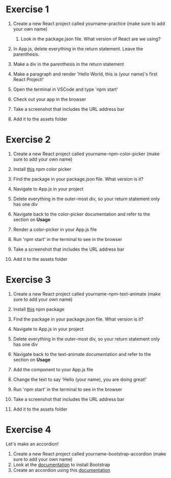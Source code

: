 # Exercise 1
1. Create a new React project called yourname-practice (make sure to add your own name)
   1. Look in the package.json file. What version of React are we using?



2. In App.js, delete everything in the return statement. Leave the parenthesis.
3. Make a div in the parenthesis in the return statement
4. Make a paragraph and render 'Hello World, this is (your name)'s first React Project!'
5. Open the terminal in VSCode and type 'npm start'
6. Check out your app in the browser
7. Take a screenshot that includes the URL address bar
8. Add it to the assets folder

# Exercise 2
1. Create a new React project called yourname-npm-color-picker (make sure to add your own name)
2. Install [this](https://www.npmjs.com/package/@thednp/react-color-picker) npm color picker
3. Find the package in your package.json file. What version is it?


4. Navigate to App.js in your project
5. Delete everything in the outer-most div, so your return statement only has one div
6. Navigate back to the color-picker documentation and refer to the section on **Usage**
7. Render a color-picker in your App.js file
8. Run 'npm start' in the terminal to see in the browser
9. Take a screenshot that includes the URL address bar
10. Add it to the assets folder

# Exercise 3
1. Create a new React project called yourname-npm-text-animate (make sure to add your own name)
2. Install [this](https://www.npmjs.com/package/react-animate-text) npm package
3. Find the package in your package.json file. What version is it?


4. Navigate to App.js in your project
5. Delete everything in the outer-most div, so your return statement only has one div
6. Navigate back to the text-animate documentation and refer to the section on **Usage**
7. Add the component to your App.js file
8. Change the text to say 'Hello (your name), you are doing great!'
9. Run 'npm start' in the terminal to see in the browser
10. Take a screenshot that includes the URL address bar
11. Add it to the assets folder

# Exercise 4
Let's make an accordion!
1. Create a new React project called yourname-bootstrap-accordion (make sure to add your own name)
2. Look at the [documentation](https://www.npmjs.com/package/react-bootstrap) to install Bootstrap
3. Create an accordion using this [documentation](https://react-bootstrap.github.io/docs/components/accordion) 